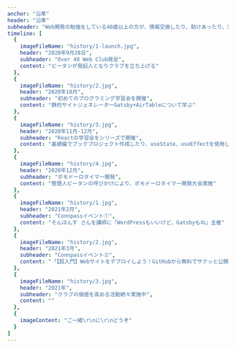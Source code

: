 ```yaml
---
anchor: "沿革"
header: "沿革"
subheader: "Web開発の勉強をしている40歳以上の方が、情報交換したり、助けあったり、交流を深めたりするためのオンラインコミュニティ"
timeline: [
  {
    imageFileName: "history/1-launch.jpg",
    header: "2020年9月28日",
    subheader: "Over 40 Web Club発足",
    content: "ピータンが発起人となりクラブを立ち上げる"
  },
  {
    imageFileName: "history/2.jpg",
    header: "2020年10月",
    subheader: "初めてのプログラミング学習会を開催",
    content: "静的サイトジェネレーターGatsby+AirTableについて学ぶ"
  },
  {
    imageFileName: "history/3.jpg",
    header: "2020年11月-12月",
    subheader: "Reactの学習会をシリーズで開催",
    content: "基礎編でブックプロジェクト作成したり、useState、useEffectを使用したプロジェクトを作成しました"
  },
  {
    imageFileName: "history/4.jpg",
    header: "2020年12月",
    subheader: "ポモドーロタイマー開発",
    content: "管理人ピータンの呼びかけにより、ポモドーロタイマー開発大会実施"
  },
  {
    imageFileName: "history/1.jpg",
    header: "2021年2月",
    subheader: "Connpassイベント①",
    content: "そんほんす さんを講師に「WordPressもいいけど、Gatsbyもね」主催"
  },
  {
    imageFileName: "history/2.jpg",
    header: "2021年3月",
    subheader: "Connpassイベント②",
    content: "「【超入門】Webサイトをデプロイしよう！GitHubから無料でサクッと公開」主催"
  },
  {
    imageFileName: "history/3.jpg",
    header: "2021年",
    subheader: "クラブの価値を高める活動続々実施中",
    content: ""
  },
  {
    imageContent: "ご一緒\r\nに\r\nどうぞ"
  }
]
---
```

